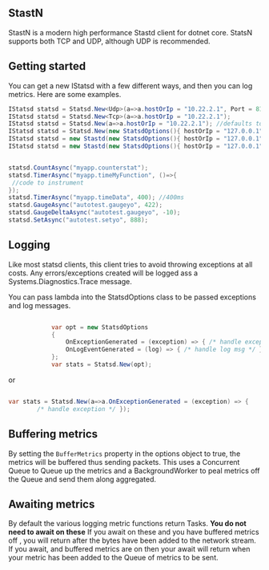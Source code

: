 ## StastN


StastN is a modern high performance Stastd client for dotnet core. StatsN supports both TCP and UDP, although UDP is recommended.


## Getting started

You can get a new IStatsd with a few different ways, and then you can log metrics. Here are some examples.


```csharp
IStatsd statsd = Statsd.New<Udp>(a=>a.hostOrIp = "10.22.2.1", Port = 8125);
IStatsd statsd = Statsd.New<Tcp>(a=>a.hostOrIp = "10.22.2.1");
IStatsd statsd = Statsd.New(a=>a.hostOrIp = "10.22.2.1"); //defaults to udp
IStatsd statsd = Statsd.New(new StatsdOptions(){ hostOrIp = "127.0.0.1"}); //defaults to udp
IStatsd statsd = new Stastd(new StatsdOptions(){ hostOrIp = "127.0.0.1"});  //defaults to udp
IStatsd statsd = new Stastd(new StatsdOptions(){ hostOrIp = "127.0.0.1"}, new Udp());


statsd.CountAsync("myapp.counterstat");
statsd.TimerAsync("myapp.timeMyFunction", ()=>{
 //code to instrument
});
statsd.TimerAsync("myapp.timeData", 400); //400ms
statsd.GaugeAsync("autotest.gaugeyo", 422);
statsd.GaugeDeltaAsync("autotest.gaugeyo", -10);
statsd.SetAsync("autotest.setyo", 888);

```

## Logging

Like most statsd clients, this client tries to avoid throwing exceptions at all costs. Any errors/exceptions created will be logged ass a Systems.Diagnostics.Trace message.

You can pass lambda into the StatsdOptions class to be passed exceptions and log messages.


```csharp

            var opt = new StatsdOptions
            {
                OnExceptionGenerated = (exception) => { /* handle exception */ },
				OnLogEventGenerated = (log) => { /* handle log msg */ }
            };
			var stats = Statsd.New(opt);

```

or

```csharp

var stats = Statsd.New(a=>a.OnExceptionGenerated = (exception) => { 
		/* handle exception */ });
```

## Buffering metrics

By setting the `BufferMetrics` property in the options object to true, the metrics will be buffered thus sending packets. This uses a Concurrent Queue to Queue up the metrics and a BackgroundWorker to peal metrics off the Queue and send them along aggregated.


## Awaiting metrics

By default the various logging metric functions return Tasks. **You do not need to await on these** If you await on these and you have buffered metrics off , you will return after the bytes have been added to the network stream. If you await, and buffered metrics are on then your await will return when your metric has been added to the Queue of metrics to be sent.


